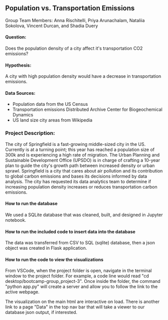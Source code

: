 

## Population vs. Transportation Emissions

Group Team Members: Anna Rischitelli, Priya Arunachalam, Nataliia Sokolova, Vincent Durcan, and Shadia Duery

#### Question:
Does the population density of a city affect it's transportation CO2 emissions?

#### Hypothesis: 
A city with high population density would have a decrease in transportation emissions. 

#### Data Sources:
- Population data from the US Census
- Transportation emissions Distributed Archive Center for Biogeochemical Dynamics
- US land size city areas from Wikipedia

### Project Description:

The city of Springfield is a fast-growing middle-sized city in the US. Currently is at a turning point; this year has reached a population size of 300k and is experiencing a high rate of migration. The Urban Planning and Sustainable Development Office (UPSDO) is in charge of crafting a 10-year plan to guide the city's growth path between increased density or urban sprawl. Springfield is a city that cares about air pollution and its contribution to global carbon emissions and bases its decisions informed by data analysis. The city has requested its data analytics team to determine if increasing population density increases or reduces transportation carbon emissions.

#### How to run the database
We used a SQLite database that was cleaned, built, and designed in Jupyter notebook.

#### How to run the included code to insert data into the database
The data was transferred from CSV to SQL (sqlite) database, then a json object was created in Flask application.

#### How to run the code to view the visualizations
From VSCode, when the project folder is open, navigate in the terminal window to the project folder. For example, a code line would read "cd desktop/bootcamp-group_project-3". Once inside the folder, the command "python app.py" will create a server and allow you to follow the link to the active webpage.

The visualization on the main html are interactive on load. There is another link to a page "Data" in the top nav bar that will take a viewer to our database json output, if interested.

